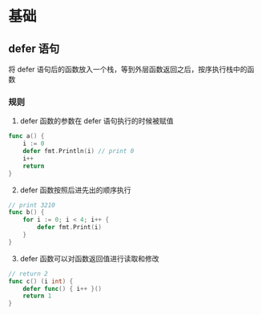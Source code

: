 # 基础
## defer 语句
将 defer 语句后的函数放入一个栈，等到外层函数返回之后，按序执行栈中的函数

### 规则
1. defer 函数的参数在 defer 语句执行的时候被赋值
```go
func a() {
    i := 0
    defer fmt.Println(i) // print 0
    i++
    return
}
```
2. defer 函数按照后进先出的顺序执行
```go
// print 3210
func b() {
    for i := 0; i < 4; i++ {
        defer fmt.Print(i)
    }
}
```
3. defer 函数可以对函数返回值进行读取和修改
```go
// return 2
func c() (i int) {
    defer func() { i++ }()
    return 1
}
```